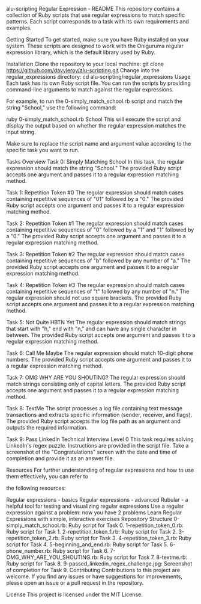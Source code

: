 alu-scripting
Regular Expression - README
This repository contains a collection of Ruby scripts that use regular expressions to match specific patterns. Each script corresponds to a task with its own requirements and examples.

Getting Started
To get started, make sure you have Ruby installed on your system. These scripts are designed to work with the Oniguruma regular expression library, which is the default library used by Ruby.

Installation
Clone the repository to your local machine:
git clone https://github.com/davyleroy/alu-scripting.git
Change into the regular_expressions directory:
cd alu-scripting/regular_expressions
Usage
Each task has its own Ruby script file. You can run the scripts by providing command-line arguments to match against the regular expressions.

For example, to run the 0-simply_match_school.rb script and match the string "School," use the following command:

ruby 0-simply_match_school.rb School
This will execute the script and display the output based on whether the regular expression matches the input string.

Make sure to replace the script name and argument value according to the specific task you want to run.

Tasks Overview
Task 0: Simply Matching School
In this task, the regular expression should match the string "School." The provided Ruby script accepts one argument and passes it to a regular expression matching method.

Task 1: Repetition Token #0
The regular expression should match cases containing repetitive sequences of "01" followed by a "0." The provided Ruby script accepts one argument and passes it to a regular expression matching method.

Task 2: Repetition Token #1
The regular expression should match cases containing repetitive sequences of "0" followed by a "1" and "1" followed by a "0." The provided Ruby script accepts one argument and passes it to a regular expression matching method.

Task 3: Repetition Token #2
The regular expression should match cases containing repetitive sequences of "b" followed by any number of "a." The provided Ruby script accepts one argument and passes it to a regular expression matching method.

Task 4: Repetition Token #3
The regular expression should match cases containing repetitive sequences of "t" followed by any number of "n." The regular expression should not use square brackets. The provided Ruby script accepts one argument and passes it to a regular expression matching method.

Task 5: Not Quite HBTN Yet
The regular expression should match strings that start with "h," end with "n," and can have any single character in between. The provided Ruby script accepts one argument and passes it to a regular expression matching method.

Task 6: Call Me Maybe
The regular expression should match 10-digit phone numbers. The provided Ruby script accepts one argument and passes it to a regular expression matching method.

Task 7: OMG WHY ARE YOU SHOUTING?
The regular expression should match strings consisting only of capital letters. The provided Ruby script accepts one argument and passes it to a regular expression matching method.

Task 8: TextMe
The script processes a log file containing text message transactions and extracts specific information (sender, receiver, and flags). The provided Ruby script accepts the log file path as an argument and outputs the required information.

Task 9: Pass LinkedIn Technical Interview Level 0
This task requires solving LinkedIn's regex puzzle. Instructions are provided in the script file. Take a screenshot of the "Congratulations" screen with the date and time of completion and provide it as an answer file.

Resources
For further understanding of regular expressions and how to use them effectively, you can refer to

the following resources:

Regular expressions - basics
Regular expressions - advanced
Rubular - a helpful tool for testing and visualizing regular expressions
Use a regular expression against a problem: now you have 2 problems
Learn Regular Expressions with simple, interactive exercises
Repository Structure
0-simply_match_school.rb: Ruby script for Task 0.
1-repetition_token_0.rb: Ruby script for Task 1.
2-repetition_token_1.rb: Ruby script for Task 2.
3-repetition_token_2.rb: Ruby script for Task 3.
4-repetition_token_3.rb: Ruby script for Task 4.
5-beginning_and_end.rb: Ruby script for Task 5.
6-phone_number.rb: Ruby script for Task 6.
7-OMG_WHY_ARE_YOU_SHOUTING.rb: Ruby script for Task 7.
8-textme.rb: Ruby script for Task 8.
9-passed_linkedin_regex_challenge.jpg: Screenshot of completion for Task 9.
Contributing
Contributions to this project are welcome. If you find any issues or have suggestions for improvements, please open an issue or a pull request in the repository.

License
This project is licensed under the MIT License.
